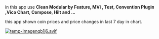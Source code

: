 in this app use **Clean Modular by Feature, MVi , Test, Convention Plugin ,Vico Chart,  Compose, Hilt  and ...**

this app shown coin prices and price changes in last 7 day in chart.



[![temp-Imagenqb1j6.avif](https://i.postimg.cc/d01FZ9Cv/temp-Imagenqb1j6.avif)](https://postimg.cc/XrTmTdxD)

